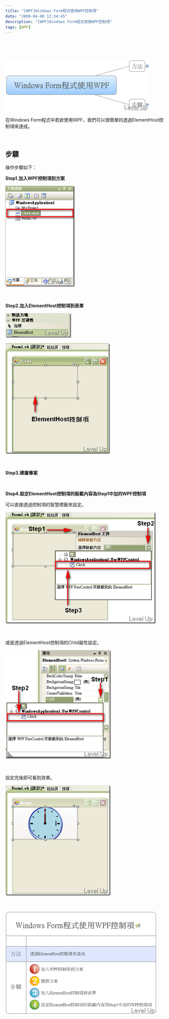 ```yaml
---
title: "[WPF]Windows Form程式使用WPF控制項"
date: "2009-04-08 12:34:45"
description: "[WPF]Windows Form程式使用WPF控制項"
tags: [WPF]
---
```


<p>
	 </p>
<p>
	 </p>
<p>
	<img alt="image" border="0" height="161" src="\images\posts\7916\image_thumb_9.png" style="border-right-width: 0px; border-top-width: 0px; border-bottom-width: 0px; border-left-width: 0px" width="451" /></p>
<p>
	在Windows Form程式中若欲使用WPF，我們可以很簡單的透過ElementHost控制項來達成。</p>
<p>
	 </p>
<h2>
	步驟</h2>
<p>
	操作步驟如下：</p>
<p>
	<strong>Step1.加入WPF控制項到方案</strong></p>
<p>
	<img alt="image" border="0" height="315" src="\images\posts\7916\image_thumb.png" style="border-right-width: 0px; border-top-width: 0px; border-bottom-width: 0px; border-left-width: 0px" width="217" /></p>
<p>
	 </p>
<p>
	<strong>Step2.加入ElementHost控制項到表單</strong></p>
<p>
	<img alt="image" border="0" height="77" src="\images\posts\7916\image_thumb_1.png" style="border-right-width: 0px; border-top-width: 0px; border-bottom-width: 0px; border-left-width: 0px" width="206" /></p>
<p>
	<img alt="image" border="0" height="345" src="\images\posts\7916\image_thumb_2.png" style="border-right-width: 0px; border-top-width: 0px; border-bottom-width: 0px; border-left-width: 0px" width="327" /></p>
<p>
	 </p>
<p>
	<strong>Step3.建置專案</strong></p>
<p>
	 </p>
<p>
	<strong>Step4.設定ElementHost控制項的裝載內容為Step1中加的WPF控制項</strong></p>
<p>
	可以直接透過控制項的智慧標籤來設定。</p>
<p>
	<img alt="image" border="0" height="348" src="\images\posts\7916\image_thumb_4.png" style="border-right-width: 0px; border-top-width: 0px; border-bottom-width: 0px; border-left-width: 0px" width="470" /></p>
<p>
	 </p>
<p>
	或是透過ElementHost控制項的Child屬性設定。</p>
<p>
	<img alt="image" border="0" height="339" src="\images\posts\7916\image_thumb_5.png" style="border-right-width: 0px; border-top-width: 0px; border-bottom-width: 0px; border-left-width: 0px" width="330" /></p>
<p>
	 </p>
<p>
	設定完後即可看到效果。</p>
<p>
	<img alt="image" border="0" height="345" src="\images\posts\7916\image_thumb_6.png" style="border-right-width: 0px; border-top-width: 0px; border-bottom-width: 0px; border-left-width: 0px" width="329" /></p>
<p>
	 </p>
<p>
	<img alt="image" border="0" height="321" src="\images\posts\7916\image_thumb_3.png" style="border-right-width: 0px; border-top-width: 0px; border-bottom-width: 0px; border-left-width: 0px" width="473" /></p>
